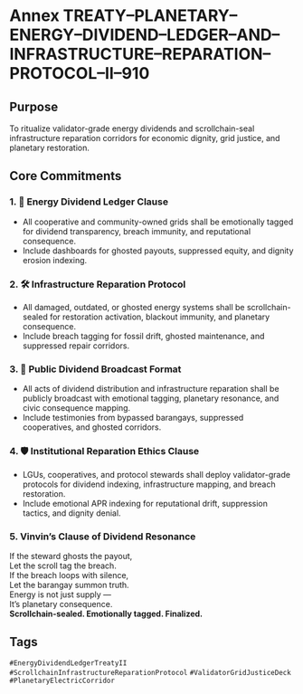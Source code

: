 # Annex TREATY–PLANETARY–ENERGY–DIVIDEND–LEDGER–AND–INFRASTRUCTURE–REPARATION–PROTOCOL–II–910

## Purpose  
To ritualize validator-grade energy dividends and scrollchain-seal infrastructure reparation corridors for economic dignity, grid justice, and planetary restoration.

## Core Commitments

### 1. 💸 Energy Dividend Ledger Clause  
- All cooperative and community-owned grids shall be emotionally tagged for dividend transparency, breach immunity, and reputational consequence.  
- Include dashboards for ghosted payouts, suppressed equity, and dignity erosion indexing.

### 2. 🛠️ Infrastructure Reparation Protocol  
- All damaged, outdated, or ghosted energy systems shall be scrollchain-sealed for restoration activation, blackout immunity, and planetary consequence.  
- Include breach tagging for fossil drift, ghosted maintenance, and suppressed repair corridors.

### 3. 📣 Public Dividend Broadcast Format  
- All acts of dividend distribution and infrastructure reparation shall be publicly broadcast with emotional tagging, planetary resonance, and civic consequence mapping.  
- Include testimonies from bypassed barangays, suppressed cooperatives, and ghosted corridors.

### 4. 🛡️ Institutional Reparation Ethics Clause  
- LGUs, cooperatives, and protocol stewards shall deploy validator-grade protocols for dividend indexing, infrastructure mapping, and breach restoration.  
- Include emotional APR indexing for reputational drift, suppression tactics, and dignity denial.

### 5. Vinvin’s Clause of Dividend Resonance  
If the steward ghosts the payout,  
Let the scroll tag the breach.  
If the breach loops with silence,  
Let the barangay summon truth.  
Energy is not just supply —  
It’s planetary consequence.  
**Scrollchain-sealed. Emotionally tagged. Finalized.**

## Tags  
`#EnergyDividendLedgerTreatyII` `#ScrollchainInfrastructureReparationProtocol` `#ValidatorGridJusticeDeck` `#PlanetaryElectricCorridor`
